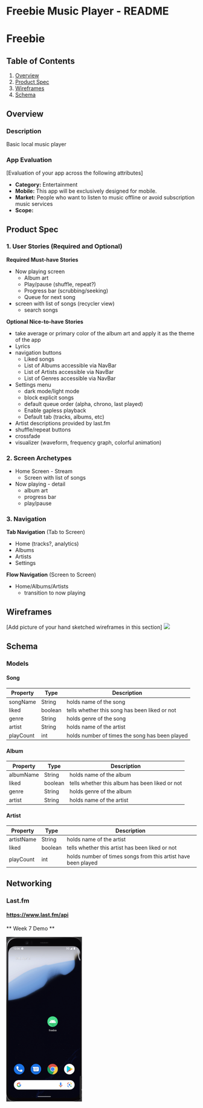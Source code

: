 Freebie Music Player - README
===

# Freebie

## Table of Contents
1. [Overview](#Overview)
1. [Product Spec](#Product-Spec)
1. [Wireframes](#Wireframes)
2. [Schema](#Schema)

## Overview
### Description
Basic local music player

### App Evaluation
[Evaluation of your app across the following attributes]
- **Category:** Entertainment
- **Mobile:** This app will be exclusively designed for mobile.
- **Market:** People who want to listen to music offline or avoid subscription music services
- **Scope:**

## Product Spec

### 1. User Stories (Required and Optional)

**Required Must-have Stories**

* Now playing screen
    * Album art
    * Play/pause (shuffle, repeat?)
    * Progress bar (scrubbing/seeking)
    * Queue for next song
* screen with list of songs (recycler view)
    * search songs

**Optional Nice-to-have Stories**

* take average or primary color of the album art and apply it as the theme of the app
* Lyrics
* navigation buttons
    * Liked songs
    * List of Albums accessible via NavBar
    * List of Artists accessible via NavBar
    * List of Genres accessible via NavBar
* Settings menu
    * dark mode/light mode
    * block explicit songs
    * default queue order (alpha, chrono, last played)
    * Enable gapless playback
    * Default tab (tracks, albums, etc)
* Artist descriptions provided by last.fm
* shuffle/repeat buttons
* crossfade
* visualizer (waveform, frequency graph, colorful animation)

### 2. Screen Archetypes

* Home Screen - Stream
   * Screen with list of songs
* Now playing - detail
    * album art
    * progress bar
    * play/pause

### 3. Navigation

**Tab Navigation** (Tab to Screen)

* Home (tracks?, analytics)
* Albums
* Artists
* Settings

**Flow Navigation** (Screen to Screen)

* Home/Albums/Artists
   * transition to now playing

## Wireframes
[Add picture of your hand sketched wireframes in this section]
<img src="https://imgur.com/g2hgb1f.jpeg" width=600>

## Schema 
### Models
#### Song
   | Property      | Type     | Description |
   | ------------- | -------- | ------------|
   | songName      | String   | holds name of the song |
   | liked         | boolean| tells whether this song has been liked or not |
   | genre         | String | holds genre of the song |
   | artist        | String | holds name of the artist |
   | playCount     | int    | holds number of times the song has been played |

#### Album
   | Property      | Type     | Description |
   | ------------- | -------- | ------------|
   | albumName     | String   | holds name of the album |
   | liked         | boolean  | tells whether this album has been liked or not |
   | genre         | String | holds genre of the album |
   | artist        | String | holds name of the artist |
   
#### Artist
   | Property      | Type     | Description |
   | ------------- | -------- | ------------|
   | artistName    | String   | holds name of the artist |
   | liked         | boolean  | tells whether this artist has been liked or not |
   | playCount     | int    | holds number of times songs from this artist have been played |

## Networking
### Last.fm
#### https://www.last.fm/api

** Week 7 Demo **

<img src="Demo.gif" width=200>
